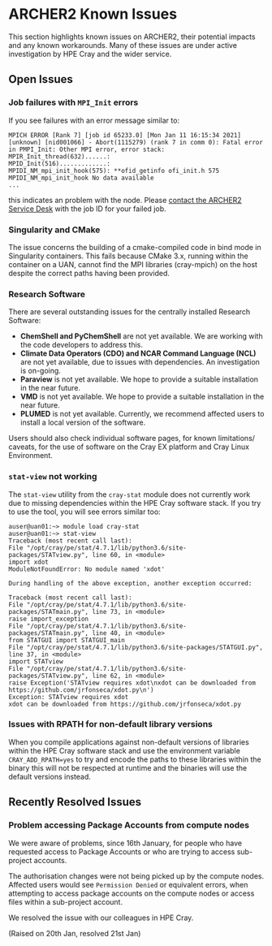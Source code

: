 # ARCHER2 Known Issues

This section highlights known issues on ARCHER2, their potential
impacts and any known workarounds. Many of these issues are under
active investigation by HPE Cray and the wider service.

## Open Issues


### Job failures with `MPI_Init` errors

If you see failures with an error message similar to:

```
MPICH ERROR [Rank 7] [job id 65233.0] [Mon Jan 11 16:15:34 2021] [unknown] [nid001066] - Abort(1115279) (rank 7 in comm 0): Fatal error in PMPI_Init: Other MPI error, error stack:
MPIR_Init_thread(632)......: 
MPID_Init(516).............: 
MPIDI_NM_mpi_init_hook(575): **ofid_getinfo ofi_init.h 575 MPIDI_NM_mpi_init_hook No data available
...
```

this indicates an problem with the node. Please [contact the ARCHER2 Service Desk](mailto:support@archer2.ac.uk)
with the job ID for your failed job.

### Singularity and CMake
The issue concerns the building of a cmake-compiled code in bind mode in
Singularity containers. This fails because CMake 3.x, running within the
container on a UAN, cannot find the MPI libraries (cray-mpich) on the host
despite the correct paths having been provided.

### Research Software
There are several outstanding issues for the centrally installed Research Software:
- **ChemShell and PyChemShell** are not yet available. We are working with the code developers to address this.
- **Climate Data Operators (CDO) and NCAR Command Language (NCL)** are not yet available, due to issues with dependencies. An investigation is on-going.
- **Paraview** is not yet available. We hope to provide a suitable installation in the near future.
- **VMD** is not yet available. We hope to provide a suitable installation in the near future.
- **PLUMED** is not yet available. Currently, we recommend affected users to install a local version of the software.

Users should also check individual software pages, for known limitations/ caveats, for the use of software on the Cray EX platform and Cray Linux Environment.

### `stat-view` not working
The `stat-view` utility from the `cray-stat` module does not currently
work due to missing dependencies within the HPE Cray software stack. If you 
try to use the tool, you will see errors similar too:

```
auser@uan01:~> module load cray-stat
auser@uan01:~> stat-view
Traceback (most recent call last):
File "/opt/cray/pe/stat/4.7.1/lib/python3.6/site-packages/STATview.py", line 60, in <module>
import xdot
ModuleNotFoundError: No module named 'xdot'

During handling of the above exception, another exception occurred:

Traceback (most recent call last):
File "/opt/cray/pe/stat/4.7.1/lib/python3.6/site-packages/STATmain.py", line 73, in <module>
raise import_exception
File "/opt/cray/pe/stat/4.7.1/lib/python3.6/site-packages/STATmain.py", line 40, in <module>
from STATGUI import STATGUI_main
File "/opt/cray/pe/stat/4.7.1/lib/python3.6/site-packages/STATGUI.py", line 37, in <module>
import STATview
File "/opt/cray/pe/stat/4.7.1/lib/python3.6/site-packages/STATview.py", line 62, in <module>
raise Exception('STATview requires xdot\nxdot can be downloaded from https://github.com/jrfonseca/xdot.py\n')
Exception: STATview requires xdot
xdot can be downloaded from https://github.com/jrfonseca/xdot.py
```

### Issues with RPATH for non-default library versions
When you compile applications against non-default versions of libraries within the HPE
Cray software stack and use the environment variable `CRAY_ADD_RPATH=yes` to try and encode
the paths to these libraries within the binary this will not be respected at runtime and
the binaries will use the default versions instead.


## Recently Resolved Issues

### Problem accessing Package Accounts from compute nodes

We were aware of problems, since 16th January, for people who have requested access to Package Accounts or who are trying to access sub-project accounts. 

The authorisation changes were not being picked up by the compute nodes. Affected users would see `Permission Denied` or equivalent errors, when attempting to access package accounts on the compute nodes or access files within a sub-project account. 

We resolved the issue with our colleagues in HPE Cray.

(Raised on 20th Jan, resolved 21st Jan)
